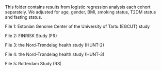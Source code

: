 This folder contains results from logistic regression analysis each cohort separately. We adjusted for age, gender, BMI, smoking status, T2DM status and fasting status.  

File 1: Estonian Genome Center of the University of Tartu (EGCUT) study

File 2: FINRISK Study (FR)

File 3: the Nord-Trøndelag health study (HUNT-2)

File 4: the Nord-Trøndelag health study (HUNT-3)

File 5: Rotterdam Study (RS)

